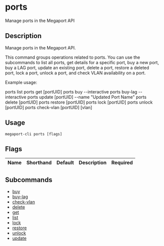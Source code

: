# ports

Manage ports in the Megaport API

## Description

Manage ports in the Megaport API.

This command groups operations related to ports. You can use the subcommands to list all ports, get details for a specific port, buy a new port, buy a LAG port, update an existing port, delete a port, restore a deleted port, lock a port, unlock a port, and check VLAN availability on a port.

Example usage:

ports list
ports get [portUID]
ports buy --interactive
ports buy-lag --interactive
ports update [portUID] --name "Updated Port Name"
ports delete [portUID]
ports restore [portUID]
ports lock [portUID]
ports unlock [portUID]
ports check-vlan [portUID] [vlan]



## Usage

```
megaport-cli ports [flags]
```







## Flags

| Name | Shorthand | Default | Description | Required |
|------|-----------|---------|-------------|----------|


## Subcommands

* [buy](megaport-cli_ports_buy.md)
* [buy-lag](megaport-cli_ports_buy-lag.md)
* [check-vlan](megaport-cli_ports_check-vlan.md)
* [delete](megaport-cli_ports_delete.md)
* [get](megaport-cli_ports_get.md)
* [list](megaport-cli_ports_list.md)
* [lock](megaport-cli_ports_lock.md)
* [restore](megaport-cli_ports_restore.md)
* [unlock](megaport-cli_ports_unlock.md)
* [update](megaport-cli_ports_update.md)

